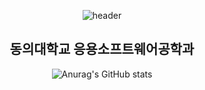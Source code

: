 
<div align="center">
  
![header](https://capsule-render.vercel.app/api?type=waving&color=788498&height=300&section=header&text=surrin1008&fontSize=90&animation=fadeIn&fontAlignY=38&desc=박근민&fontColor=ffffff&descAlignY=51&descAlign=72)

## 동의대학교 응용소프트웨어공학과
  
![Anurag's GitHub stats](https://github-readme-stats.vercel.app/api?username=surrin1008&show_icons=true&theme=radical)
